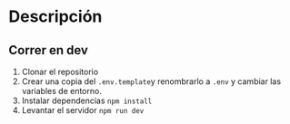 # Descripción

## Correr en dev
1. Clonar el repositorio
2. Crear una copia del ```.env.template```y renombrarlo a ```.env``` y cambiar las variables de entorno.
3. Instalar dependencias ```npm install```
4. Levantar el servidor ```npm run dev```